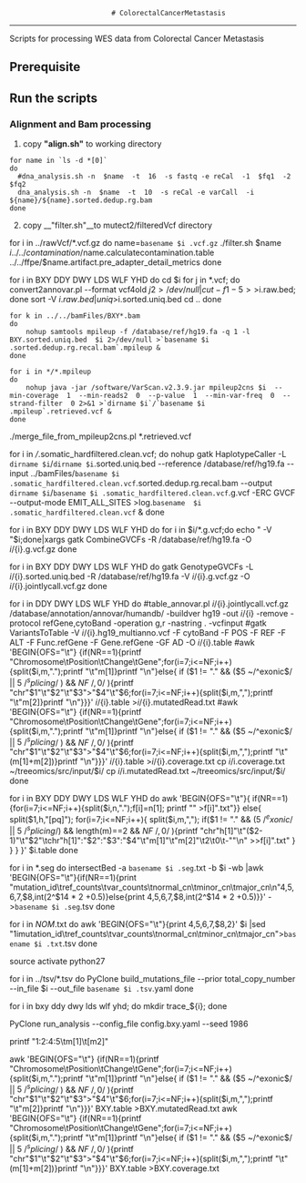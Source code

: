                              # ColorectalCancerMetastasis
---
Scripts for processing WES data from Colorectal Cancer Metastasis

## Prerequisite

## Run the scripts
### Alignment and Bam processing
1. copy __"align.sh"__ to working directory
```shell
for name in `ls -d *[0]`
do
  #dna_analysis.sh -n  $name  -t  16  -s fastq -e reCal  -1  $fq1  -2  $fq2
  dna_analysis.sh -n  $name  -t  10  -s reCal -e varCall  -i ${name}/${name}.sorted.dedup.rg.bam
done
```
2. copy __"filter.sh"__to mutect2/filteredVcf  directory

for i in ../rawVcf/*.vcf.gz
do
  name=`basename $i .vcf.gz`
  ./filter.sh $name $i ../../contamination/$name.calculatecontamination.table  ../../ffpe/$name.artifact.pre_adapter_detail_metrics
done


for  i in BXY  DDY  DWY  LDS  WLF  YHD
do
  cd $i
  for j in *.vcf; do convert2annovar.pl --format vcf4old  $j 2>/dev/null |cut -f 1-5  >>$i.raw.bed; done
    sort -V $i.raw.bed|uniq >$i.sorted.uniq.bed
    cd ..
  done

```shell
for k in ../../bamFiles/BXY*.bam
do
    nohup samtools mpileup -f /database/ref/hg19.fa -q 1 -l BXY.sorted.uniq.bed  $i 2>/dev/null >`basename $i .sorted.dedup.rg.recal.bam`.mpileup &
done
```
```shell
for i in */*.mpileup
do
    nohup java -jar /software/VarScan.v2.3.9.jar mpileup2cns $i  --min-coverage  1  --min-reads2  0  --p-value  1  --min-var-freq  0  --strand-filter  0 2>&1 >`dirname $i`/`basename $i .mpileup`.retrieved.vcf &
done
```

./merge_file_from_mpileup2cns.pl *.retrieved.vcf



 for i in */*.somatic_hardfiltered.clean.vcf; do
 nohup gatk HaplotypeCaller -L `dirname $i`/`dirname $i`.sorted.uniq.bed --reference /database/ref/hg19.fa  --input ../bamFiles/`basename $i .somatic_hardfiltered.clean.vcf`.sorted.dedup.rg.recal.bam   --output `dirname $i`/`basename $i .somatic_hardfiltered.clean.vcf`.g.vcf   -ERC GVCF   --output-mode EMIT_ALL_SITES >log.`basename  $i .somatic_hardfiltered.clean.vcf` &
 done

for i in BXY  DDY  DWY  LDS  WLF  YHD
do
   for i in $i/*.g.vcf;do echo " -V "$i;done|xargs  gatk CombineGVCFs -R /database/ref/hg19.fa  -O $i/${i}.g.vcf.gz
done


for i in BXY  DDY  DWY  LDS  WLF  YHD
do
    gatk GenotypeGVCFs -L ${i}/${i}.sorted.uniq.bed  -R /database/ref/hg19.fa -V ${i}/${i}.g.vcf.gz  -O ${i}/${i}.jointlycall.vcf.gz
done


for i in  DDY  DWY  LDS  WLF  YHD
do
  #table_annovar.pl ${i}/${i}.jointlycall.vcf.gz /database/annotation/annovar/humandb/ -buildver hg19 -out ${i}/${i} -remove -protocol refGene,cytoBand -operation g,r -nastring . -vcfinput
  #gatk VariantsToTable -V ${i}/${i}.hg19_multianno.vcf  -F cytoBand -F POS -F REF -F ALT -F Func.refGene -F Gene.refGene -GF AD  -O ${i}/${i}.table
  #awk 'BEGIN{OFS="\t"} {if(NR==1){printf "Chromosome\tPosition\tChange\tGene";for(i=7;i<=NF;i++){split($i,m,".");printf "\t"m[1]}printf "\n"}else{  if ($1 != "." && ($5 ~/^exonic$/ || $5 ~/^splicing$/ ) && $NF ~ /,0$/ ){printf "chr"$1"\t"$2"\t"$3">"$4"\t"$6;for(i=7;i<=NF;i++){split($i,m,",");printf "\t"m[2]}printf "\n"}}}' ${i}/${i}.table  >${i}/${i}.mutatedRead.txt
  #awk 'BEGIN{OFS="\t"} {if(NR==1){printf "Chromosome\tPosition\tChange\tGene";for(i=7;i<=NF;i++){split($i,m,".");printf "\t"m[1]}printf "\n"}else{  if ($1 != "." && ($5 ~/^exonic$/ || $5 ~/^splicing$/ ) && $NF ~ /,0$/ ){printf "chr"$1"\t"$2"\t"$3">"$4"\t"$6;for(i=7;i<=NF;i++){split($i,m,",");printf "\t"(m[1]+m[2])}printf "\n"}}}' ${i}/${i}.table  >${i}/${i}.coverage.txt
  cp $i/$i.coverage.txt ~/treeomics/src/input/$i/
  cp $i/$i.mutatedRead.txt ~/treeomics/src/input/$i/
done

for i in BXY DDY  DWY  LDS  WLF  YHD
do
awk 'BEGIN{OFS="\t"}{ if(NR==1){for(i=7;i<=NF;i++){split($i,n,".");f[i]=n[1]; printf "" >f[i]".txt"}}  else{ split($1,h,"[pq]"); for(i=7;i<=NF;i++){   split($i,m,",");  if($1 != "." && ($5 ~/^exonic$/ || $5 ~/^splicing$/) && length(m)==2  && $NF ~ /,0$/ ){printf "chr"h[1]"\t"($2-1)"\t"$2"\tchr"h[1]":"$2":"$3":"$4"\t"m[1]"\t"m[2]"\t2\t0\t-""\n"  >>f[i]".txt"   }     }  }  }' $i.table
done


for i in *.seg
do
intersectBed -a `basename $i .seg`.txt -b  $i -wb |awk 'BEGIN{OFS="\t"}{if(NR==1){print  "mutation_id\tref_counts\tvar_counts\tnormal_cn\tminor_cn\tmajor_cn\n"$4,$5,$6,$7,$8,int(2^$14 * 2 +0.5)}else{print $4,$5,$6,$7,$8,int(2^$14 * 2 +0.5)}}' - >`basename $i .seg`.tsv
done

for i in *NOM*.txt
do
awk 'BEGIN{OFS="\t"}{print $4,$5,$6,$7,$8,2}' $i |sed "1imutation_id\tref_counts\tvar_counts\tnormal_cn\tminor_cn\tmajor_cn">`basename $i .txt`.tsv
done

source activate python27

for i in ../tsv/*.tsv
do
PyClone build_mutations_file --prior total_copy_number --in_file $i --out_file `basename $i .tsv`.yaml
done

for i in bxy ddy dwy lds wlf yhd; do mkdir trace_${i}; done

PyClone run_analysis --config_file config.bxy.yaml --seed 1986




printf "$1:$2:$4:$5\tm[1]\t[m2]"

awk 'BEGIN{OFS="\t"} {if(NR==1){printf "Chromosome\tPosition\tChange\tGene";for(i=7;i<=NF;i++){split($i,m,".");printf "\t"m[1]}printf "\n"}else{  if ($1 != "." && ($5 ~/^exonic$/ || $5 ~/^splicing$/ ) && $NF ~ /,0$/ ){printf "chr"$1"\t"$2"\t"$3">"$4"\t"$6;for(i=7;i<=NF;i++){split($i,m,",");printf "\t"m[2]}printf "\n"}}}' BXY.table  >BXY.mutatedRead.txt
awk 'BEGIN{OFS="\t"} {if(NR==1){printf "Chromosome\tPosition\tChange\tGene";for(i=7;i<=NF;i++){split($i,m,".");printf "\t"m[1]}printf "\n"}else{  if ($1 != "." && ($5 ~/^exonic$/ || $5 ~/^splicing$/ ) && $NF ~ /,0$/ ){printf "chr"$1"\t"$2"\t"$3">"$4"\t"$6;for(i=7;i<=NF;i++){split($i,m,",");printf "\t"(m[1]+m[2])}printf "\n"}}}' BXY.table  >BXY.coverage.txt
